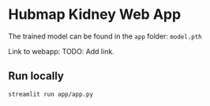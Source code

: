 # Hubmap Kidney Web App

The trained model can be found in the `app` folder: `model.pth`

Link to webapp: TODO: Add link.


## Run locally

```bash
streamlit run app/app.py
```

